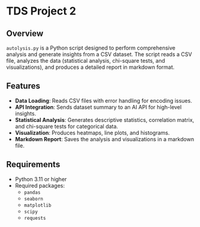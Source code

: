 # TDS Project 2

## Overview
`autolysis.py` is a Python script designed to perform comprehensive analysis and generate insights from a CSV dataset. The script reads a CSV file, analyzes the data (statistical analysis, chi-square tests, and visualizations), and produces a detailed report in markdown format.

## Features
- **Data Loading**: Reads CSV files with error handling for encoding issues.
- **API Integration**: Sends dataset summary to an AI API for high-level insights.
- **Statistical Analysis**: Generates descriptive statistics, correlation matrix, and chi-square tests for categorical data.
- **Visualization**: Produces heatmaps, line plots, and histograms.
- **Markdown Report**: Saves the analysis and visualizations in a markdown file.

## Requirements
- Python 3.11 or higher
- Required packages:
  - `pandas`
  - `seaborn`
  - `matplotlib`
  - `scipy`
  - `requests`
